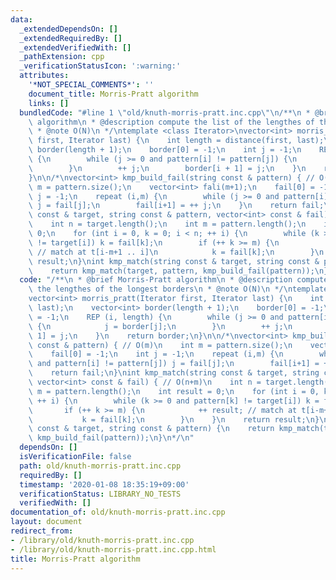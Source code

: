 ```yaml
---
data:
  _extendedDependsOn: []
  _extendedRequiredBy: []
  _extendedVerifiedWith: []
  _pathExtension: cpp
  _verificationStatusIcon: ':warning:'
  attributes:
    '*NOT_SPECIAL_COMMENTS*': ''
    document_title: Morris-Pratt algorithm
    links: []
  bundledCode: "#line 1 \"old/knuth-morris-pratt.inc.cpp\"\n/**\n * @brief Morris-Pratt\
    \ algorithm\n * @description compute the list of the lengthes of the longest borders\n\
    \ * @note O(N)\n */\ntemplate <class Iterator>\nvector<int> morris_pratt(Iterator\
    \ first, Iterator last) {\n    int length = distance(first, last);\n    vector<int>\
    \ border(length + 1);\n    border[0] = -1;\n    int j = -1;\n    REP (i, length)\
    \ {\n        while (j >= 0 and pattern[i] != pattern[j]) {\n            j = border[j];\n\
    \        }\n        ++ j;\n        border[i + 1] = j;\n    }\n    return border;\n\
    }\n\n/*\nvector<int> kmp_build_fail(string const & pattern) { // O(m)\n    int\
    \ m = pattern.size();\n    vector<int> fali(m+1);\n    fail[0] = -1;\n    int\
    \ j = -1;\n    repeat (i,m) {\n        while (j >= 0 and pattern[i] != pattern[j])\
    \ j = fail[j];\n        fail[i+1] = ++ j;\n    }\n    return fail;\n}\nint kmp_match(string\
    \ const & target, string const & pattern, vector<int> const & fail) { // O(n+m)\n\
    \    int n = target.length();\n    int m = pattern.length();\n    int result =\
    \ 0;\n    for (int i = 0, k = 0; i < n; ++ i) {\n        while (k >= 0 and pattern[k]\
    \ != target[i]) k = fail[k];\n        if (++ k >= m) {\n            ++ result;\
    \ // match at t[i-m+1 .. i]\n            k = fail[k];\n        }\n    }\n    return\
    \ result;\n}\nint kmp_match(string const & target, string const & pattern) {\n\
    \    return kmp_match(target, pattern, kmp_build_fail(pattern));\n}\n*/\n"
  code: "/**\n * @brief Morris-Pratt algorithm\n * @description compute the list of\
    \ the lengthes of the longest borders\n * @note O(N)\n */\ntemplate <class Iterator>\n\
    vector<int> morris_pratt(Iterator first, Iterator last) {\n    int length = distance(first,\
    \ last);\n    vector<int> border(length + 1);\n    border[0] = -1;\n    int j\
    \ = -1;\n    REP (i, length) {\n        while (j >= 0 and pattern[i] != pattern[j])\
    \ {\n            j = border[j];\n        }\n        ++ j;\n        border[i +\
    \ 1] = j;\n    }\n    return border;\n}\n\n/*\nvector<int> kmp_build_fail(string\
    \ const & pattern) { // O(m)\n    int m = pattern.size();\n    vector<int> fali(m+1);\n\
    \    fail[0] = -1;\n    int j = -1;\n    repeat (i,m) {\n        while (j >= 0\
    \ and pattern[i] != pattern[j]) j = fail[j];\n        fail[i+1] = ++ j;\n    }\n\
    \    return fail;\n}\nint kmp_match(string const & target, string const & pattern,\
    \ vector<int> const & fail) { // O(n+m)\n    int n = target.length();\n    int\
    \ m = pattern.length();\n    int result = 0;\n    for (int i = 0, k = 0; i < n;\
    \ ++ i) {\n        while (k >= 0 and pattern[k] != target[i]) k = fail[k];\n \
    \       if (++ k >= m) {\n            ++ result; // match at t[i-m+1 .. i]\n \
    \           k = fail[k];\n        }\n    }\n    return result;\n}\nint kmp_match(string\
    \ const & target, string const & pattern) {\n    return kmp_match(target, pattern,\
    \ kmp_build_fail(pattern));\n}\n*/\n"
  dependsOn: []
  isVerificationFile: false
  path: old/knuth-morris-pratt.inc.cpp
  requiredBy: []
  timestamp: '2020-01-08 18:35:19+09:00'
  verificationStatus: LIBRARY_NO_TESTS
  verifiedWith: []
documentation_of: old/knuth-morris-pratt.inc.cpp
layout: document
redirect_from:
- /library/old/knuth-morris-pratt.inc.cpp
- /library/old/knuth-morris-pratt.inc.cpp.html
title: Morris-Pratt algorithm
---
```

